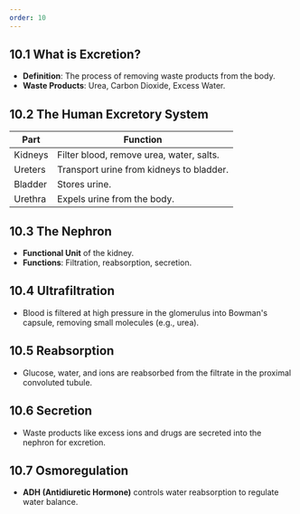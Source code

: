 ```yaml
---
order: 10
---
```

## 10.1 What is Excretion?
- **Definition**: The process of removing waste products from the body.
- **Waste Products**: Urea, Carbon Dioxide, Excess Water.

## 10.2 The Human Excretory System
| **Part**               | **Function**                            |
|------------------------|-----------------------------------------|
| Kidneys                | Filter blood, remove urea, water, salts.|
| Ureters                | Transport urine from kidneys to bladder.|
| Bladder                | Stores urine.                           |
| Urethra                | Expels urine from the body.            |

## 10.3 The Nephron
- **Functional Unit** of the kidney.
- **Functions**: Filtration, reabsorption, secretion.

## 10.4 Ultrafiltration
- Blood is filtered at high pressure in the glomerulus into Bowman's capsule, removing small molecules (e.g., urea).

## 10.5 Reabsorption
- Glucose, water, and ions are reabsorbed from the filtrate in the proximal convoluted tubule.

## 10.6 Secretion
- Waste products like excess ions and drugs are secreted into the nephron for excretion.

## 10.7 Osmoregulation
- **ADH (Antidiuretic Hormone)** controls water reabsorption to regulate water balance.
